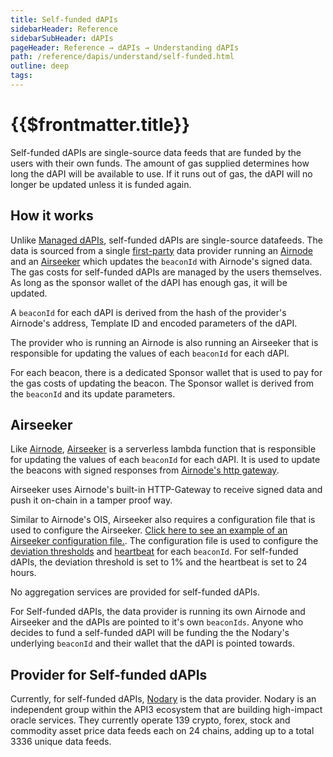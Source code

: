 ```yaml
---
title: Self-funded dAPIs
sidebarHeader: Reference
sidebarSubHeader: dAPIs
pageHeader: Reference → dAPIs → Understanding dAPIs
path: /reference/dapis/understand/self-funded.html
outline: deep
tags:
---
```


<PageHeader/>

<SearchHighlight/>

<FlexStartTag/>

# {{$frontmatter.title}}

Self-funded dAPIs are single-source data feeds that are funded by the users with
their own funds. The amount of gas supplied determines how long the dAPI will be
available to use. If it runs out of gas, the dAPI will no longer be updated
unless it is funded again.

## How it works

Unlike [Managed dAPIs](), self-funded dAPIs are single-source datafeeds. The
data is sourced from a single [first-party]() data provider running an
[Airnode]() and an [Airseeker]() which updates the `beaconId` with Airnode's
signed data. The gas costs for self-funded dAPIs are managed by the users
themselves. As long as the sponsor wallet of the dAPI has enough gas, it will be
updated.

A `beaconId` for each dAPI is derived from the hash of the provider's Airnode's
address, Template ID and encoded parameters of the dAPI.

The provider who is running an Airnode is also running an Airseeker that is
responsible for updating the values of each `beaconId` for each dAPI.

For each beacon, there is a dedicated Sponsor wallet that is used to pay for the
gas costs of updating the beacon. The Sponsor wallet is derived from the
`beaconId` and its update parameters.

## Airseeker

Like [Airnode](), [Airseeker<ExternalLinkImage/>]() is a serverless lambda
function that is responsible for updating the values of each `beaconId` for each
dAPI. It is used to update the beacons with signed responses from
[Airnode's http gateway]().

Airseeker uses Airnode's built-in HTTP-Gateway to receive signed data and push
it on-chain in a tamper proof way.

Similar to Airnode's OIS, Airseeker also requires a configuration file that is
used to configure the Airseeker.
[Click here to see an example of an Airseeker configuration file.<ExternalLinkImage/>](https://github.com/api3dao/airseeker/blob/main/config/airseeker.example.json).
The configuration file is used to configure the [deviation thresholds]() and
[heartbeat]() for each `beaconId`. For self-funded dAPIs, the deviation
threshold is set to 1% and the heartbeat is set to 24 hours.

No aggregation services are provided for self-funded dAPIs.

For Self-funded dAPIs, the data provider is running its own Airnode and
Airseeker and the dAPIs are pointed to it's own `beaconIds`. Anyone who decides
to fund a self-funded dAPI will be funding the the Nodary's underlying
`beaconId` and their wallet that the dAPI is pointed towards.

## Provider for Self-funded dAPIs

Currently, for self-funded dAPIs, [Nodary<ExternalLinkImage/>]() is the data
provider. Nodary is an independent group within the API3 ecosystem that are
building high-impact oracle services. They currently operate 139 crypto, forex,
stock and commodity asset price data feeds each on 24 chains, adding up to a
total 3336 unique data feeds.

<FlexEndTag/>
